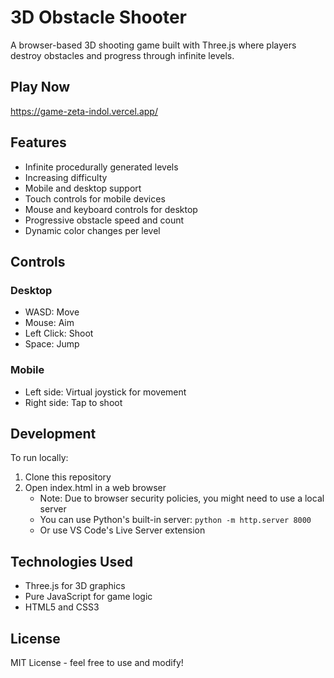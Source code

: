 # 3D Obstacle Shooter

A browser-based 3D shooting game built with Three.js where players destroy obstacles and progress through infinite levels.

## Play Now

https://game-zeta-indol.vercel.app/

## Features

- Infinite procedurally generated levels
- Increasing difficulty
- Mobile and desktop support
- Touch controls for mobile devices
- Mouse and keyboard controls for desktop
- Progressive obstacle speed and count
- Dynamic color changes per level

## Controls

### Desktop
- WASD: Move
- Mouse: Aim
- Left Click: Shoot
- Space: Jump

### Mobile
- Left side: Virtual joystick for movement
- Right side: Tap to shoot

## Development

To run locally:

1. Clone this repository
2. Open index.html in a web browser
   - Note: Due to browser security policies, you might need to use a local server
   - You can use Python's built-in server: `python -m http.server 8000`
   - Or use VS Code's Live Server extension

## Technologies Used

- Three.js for 3D graphics
- Pure JavaScript for game logic
- HTML5 and CSS3

## License

MIT License - feel free to use and modify! 
